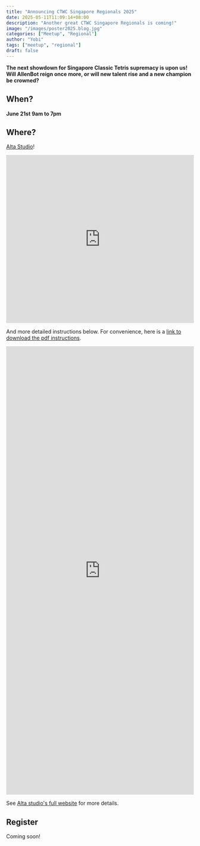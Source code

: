 ```yaml
---
title: "Announcing CTWC Singapore Regionals 2025"
date: 2025-05-11T11:09:14+08:00
description: "Another great CTWC Singapore Regionals is coming!"
image: "/images/poster2025.blog.jpg"
categories: ["Meetup", "Regional"]
author: "Yobi"
tags: ["meetup", "regional"]
draft: false
---
```


**The next showdown for Singapore Classic Tetris supremacy is upon us! Will AllenBot reign once more, or will new talent rise and a new champion be crowned?**

## When?

**June 21st 9am to 7pm**

## Where?

[Alta Studio](https://www.alta.sg/)!

<iframe src="https://www.google.com/maps/embed?pb=!1m18!1m12!1m3!1d3988.7608635234906!2d103.86280417732203!3d1.3191736986683187!2m3!1f0!2f0!3f0!3m2!1i1024!2i768!4f13.1!3m3!1m2!1s0x31da19d2fbfc2f79%3A0x14eb038e2e2eb950!2sAlta%20Studio!5e0!3m2!1sen!2ssg!4v1746947525616!5m2!1sen!2ssg" width="100%" height="450" style="border:0;" allowfullscreen="true" loading="lazy" referrerpolicy="no-referrer-when-downgrade"></iframe>

<p>And more detailed instructions below. For convenience, here is a <a href="/docs/Alta-Studio-Directions.pdf" download>link to download the pdf instructions</a>.</p>

<iframe src="https://mozilla.github.io/pdf.js/web/viewer.html?file=https://ctwcsingapore.com/docs/Alta-Studio-Directions.pdf" width="100%" height="1200" style="border:0;" allowfullscreen="true" loading="lazy" referrerpolicy="no-referrer-when-downgrade"></iframe>


See [Alta studio's full website](https://www.alta.sg/) for more details.

## Register

Coming soon!

